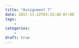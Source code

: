 ```yaml
---
title: "Assignment 7"
date: 2017-11-22T03:33:48-07:00
tags:
    -
categories:
    -
draft: true
---
```



